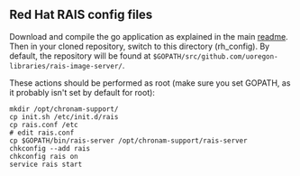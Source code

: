 Red Hat RAIS config files
-----

Download and compile the go application as explained in the main
[readme](../README.md).  Then in your cloned repository, switch to this
directory (rh_config).  By default, the repository will be found at
`$GOPATH/src/github.com/uoregon-libraries/rais-image-server/`.

These actions should be performed as root (make sure you set GOPATH, as it
probably isn't set by default for root):

    mkdir /opt/chronam-support/
    cp init.sh /etc/init.d/rais
    cp rais.conf /etc
    # edit rais.conf
    cp $GOPATH/bin/rais-server /opt/chronam-support/rais-server
    chkconfig --add rais
    chkconfig rais on
    service rais start
